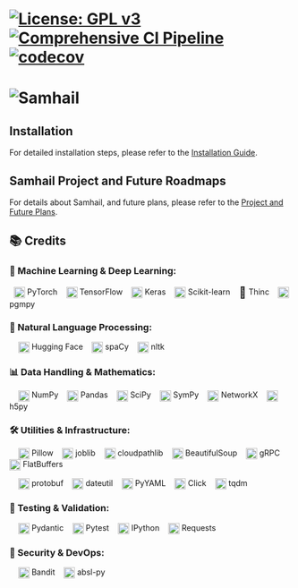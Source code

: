 # [![License: GPL v3](https://img.shields.io/badge/License-GPLv3-blue.svg)](https://www.gnu.org/licenses/gpl-3.0)&nbsp;&nbsp;[![Comprehensive CI Pipeline](https://github.com/axonow/Samhail/actions/workflows/ci.yaml/badge.svg)](https://github.com/axonow/Samhail/actions/workflows/ci.yaml)&nbsp;&nbsp;[![codecov](https://codecov.io/gh/axonow/Samhail/graph/badge.svg?token=M523VE16SW)](https://codecov.io/gh/axonow/Samhail)


# ![Samhail](https://github.com/user-attachments/assets/92c8bcd0-a753-4ae8-9fa8-9f3f26227b5d)


## Installation

For detailed installation steps, please refer to the [Installation Guide](./docs/INSTALLATION_GUIDE.md).

## Samhail Project and Future Roadmaps

For details about Samhail, and future plans, please refer to the [Project and Future Plans](./docs/PROJECT.md).

## 📚 Credits

### 🤖 Machine Learning & Deep Learning:

&nbsp;&nbsp;<img src="https://pytorch.org/favicon.ico" width="20" height="20" style="vertical-align: middle;"> PyTorch &nbsp;&nbsp; 
<img src="https://www.tensorflow.org/favicon.ico" width="20" height="20" style="vertical-align: middle;"> TensorFlow &nbsp;&nbsp; 
<img src="https://keras.io/favicon.ico" width="20" height="20" style="vertical-align: middle;"> Keras &nbsp;&nbsp; 
<img src="https://scikit-learn.org/stable/_static/scikit-learn-logo-small.png" width="20" height="20" style="vertical-align: middle;"> Scikit-learn &nbsp;&nbsp; 
<span style="font-size: 20px; vertical-align: middle;">🔮</span> Thinc &nbsp;&nbsp; 
<img src="https://pgmpy.org/_static/logo.png" width="20" height="20" style="vertical-align: middle;"> pgmpy

### 🧠 Natural Language Processing:

&nbsp;&nbsp;&nbsp;&nbsp;<img src="https://huggingface.co/favicon.ico" width="20" height="20" style="vertical-align: middle;"> Hugging Face &nbsp;&nbsp; 
<img src="https://spacy.io/favicon.ico" width="20" height="20" style="vertical-align: middle;"> spaCy &nbsp;&nbsp; 
<img src="https://miro.medium.com/v2/resize:fit:1184/format:webp/1*YM2HXc7f4v02pZBEO8h-qw.png" width="20" height="20" style="vertical-align: middle;"> nltk

### 📊 Data Handling & Mathematics:

&nbsp;&nbsp;&nbsp;&nbsp;<img src="https://numpy.org/images/logo.svg" width="20" height="20" style="vertical-align: middle;"> NumPy &nbsp;&nbsp; 
<img src="https://pandas.pydata.org/static/img/pandas_white.svg" width="20" height="20" style="vertical-align: middle;"> Pandas &nbsp;&nbsp; 
<img src="https://scipy.org/images/logo.svg" width="20" height="20" style="vertical-align: middle;"> SciPy &nbsp;&nbsp; 
<img src="https://www.sympy.org/static/images/logo.png" width="20" height="20" style="vertical-align: middle;"> SymPy &nbsp;&nbsp; 
<img src="https://networkx.org/_static/networkx_logo.svg" width="20" height="20" style="vertical-align: middle;"> NetworkX &nbsp;&nbsp; 
<img src="https://avatars.githubusercontent.com/u/2389852?s=48&v=4" width="20" height="20" style="vertical-align: middle;"> h5py

### 🛠️ Utilities & Infrastructure:

&nbsp;&nbsp;&nbsp;&nbsp;<img src="https://pillow.readthedocs.io/en/stable/_static/pillow-logo.png" width="20" height="20" style="vertical-align: middle;"> Pillow &nbsp;&nbsp;
<img src="https://joblib.readthedocs.io/en/latest/_static/favicon.ico" width="20" height="20" style="vertical-align: middle;"> joblib &nbsp;&nbsp;
<img src="https://cloudpathlib.drivendata.org/stable/logo-no-text.svg" width="20" height="20" style="vertical-align: middle;"> cloudpathlib &nbsp;&nbsp;
<img src="https://www.crummy.com/favicon.ico" width="20" height="20" style="vertical-align: middle;"> BeautifulSoup &nbsp;&nbsp;
<img src="https://grpc.io/favicon.ico" width="20" height="20" style="vertical-align: middle;"> gRPC &nbsp;&nbsp;
<img src="https://flatbuffers.dev/assets/flatbuffers_logo.svg" width="20" height="20" style="vertical-align: middle;"> FlatBuffers

&nbsp;&nbsp;&nbsp;&nbsp;<img src="https://pypi-camo.freetls.fastly.net/fadbf0539aba92e6f14ded7f1ba2ee22f81153c6/68747470733a2f2f7365637572652e67726176617461722e636f6d2f6176617461722f65663539633539653565336366626465363639306533656663653130373663653f73697a653d323235" width="20" height="20" style="vertical-align: middle;"> protobuf &nbsp;&nbsp;
<img src="https://avatars.githubusercontent.com/u/9849410?s=48&v=4" width="20" height="20" style="vertical-align: middle;"> dateutil &nbsp;&nbsp;
<img src="https://avatars.githubusercontent.com/u/69535?s=48&v=4" width="20" height="20" style="vertical-align: middle;"> PyYAML &nbsp;&nbsp;
<img src="https://click.palletsprojects.com/en/stable/_images/click-logo.png" width="20" height="20" style="vertical-align: middle;"> Click &nbsp;&nbsp;
<img src="https://tqdm.github.io/img/logo-trans.gif" width="20" height="20" style="vertical-align: middle;"> tqdm

### 🧪 Testing & Validation:

&nbsp;&nbsp;&nbsp;&nbsp;<img src="https://docs.pydantic.dev/latest/logo-white.svg" width="20" height="20" style="vertical-align: middle;"> Pydantic &nbsp;&nbsp;
<img src="https://docs.pytest.org/en/stable/_static/pytest1.png" width="20" height="20" style="vertical-align: middle;"> Pytest &nbsp;&nbsp;
<img src="https://ipython.org/_static/IPy_header.png" width="20" height="20" style="vertical-align: middle;"> IPython &nbsp;&nbsp;
<img src="https://requests.readthedocs.io/en/latest/_static/requests-sidebar.png" width="20" height="20" style="vertical-align: middle;"> Requests

### 🔐 Security & DevOps:

&nbsp;&nbsp;&nbsp;&nbsp;<img src="https://avatars.githubusercontent.com/u/8749848?s=48&v=4" width="20" height="20" style="vertical-align: middle;"> Bandit &nbsp;&nbsp;
<img src="https://abseil.io/favicon.ico" width="20" height="20" style="vertical-align: middle;"> absl-py




